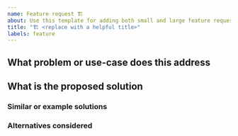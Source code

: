 ```yaml
---
name: Feature request 🏗️
about: Use this template for adding both small and large feature request issues.
title: "🏗️ <replace with a helpful title>"
labels: feature
---
```


<!--
Thanks for adding a feature request!

Big or small, try to fill in as much information as you can, but if this is a small improvement, it may not be relevant to fill everything in.

These are just comments and won't show up in the issue when saved.
-->

## What problem or use-case does this address

<!-- Replace: A clear and concise description of what the problem, outcome, or use-case is -->

## What is the proposed solution

<!-- Replace: A clear and concise description of what you want to happen -->

### Similar or example solutions

<!-- (optional) Replace: Are there other apps or similar services that have features like the one you would like -->

### Alternatives considered

<!-- (optional) Replace: A clear and concise description of any alternative solutions or features you've considered -->
